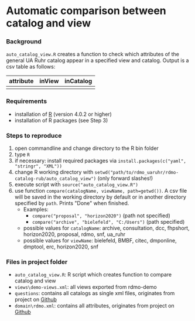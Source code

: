 # Automatic comparison between catalog and view

### Background
`auto_catalog_view.R` creates a function to check which attributes of the general UA Ruhr catalog appear in a specified view and catalog. Output is a csv table as follows:

| attribute | inView | inCatalog |
| --------- | ------ | --------- |
|           |        |           |

### Requirements
- installation of [R](https://cran.r-project.org) (version 4.0.2 or higher)
- installation of R packages (see Step 3)

### Steps to reproduce
1. open commandline and change directory to the R bin folder
2. type `R`
3. if necessary: install required packages via `install.packages(c("yaml", "stringr", "XML"))`
4. change R working directory with `setwd("path/to/rdmo_uaruhr/rdmo-catalog-rub/auto_catalog_view")` (only forward slashes!)
5. execute script with `source("auto_catalog_view.R")`
6. use function `compare(catalogName, viewName, path=getwd())`. A csv file will be saved in the working directory by default or in another directory specified by `path`. Prints "Done" when finished.
    - Examples:
        - `compare("proposal", "horizon2020")` (path not specified)
        - `compare("archive", "bielefeld", "C:/Users")` (path specified)
    - possible values for `catalogName`: archive, consultation, dcc, fhpshort, horizon2020, proposal, rdmo, snf, ua_ruhr
    - possible values for `viewName`: bielefeld, BMBF, citec, dmponline, dmptool, erc, horizon2020, snf

### Files in project folder
- `auto_catalog_view.R`: R script which creates function to compare catalog and view
- `views\demo-views.xml`: all views exported from rdmo-demo
- `questions`: contains all catalogs as single xml files, originates from project on [Github](https://github.com/FDM-UARuhr/rdmo-catalog-uaruhr/tree/master/rdmorganiser/questions)
- `domain\rdmo.xml`: contains all attributes, originates from project on [Github](https://github.com/FDM-UARuhr/rdmo-catalog-uaruhr/tree/master/rdmorganiser/domain)
